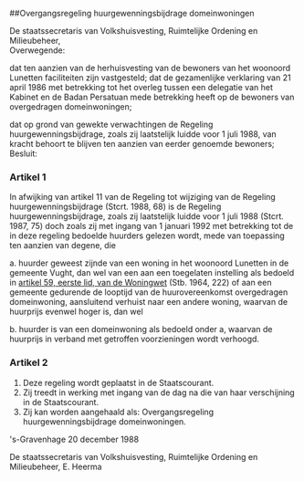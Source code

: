 <meta http-equiv='Content-Type' content='text/html; charset=utf-8' />

##Overgangsregeling huurgewenningsbijdrage domeinwoningen

De staatssecretaris van Volkshuisvesting, Ruimtelijke Ordening en Milieubeheer,  
Overwegende:

dat ten aanzien van de herhuisvesting van de bewoners van het woonoord Lunetten faciliteiten zijn vastgesteld; dat de gezamenlijke verklaring van 21 april 1986 met betrekking tot het overleg tussen een delegatie van het Kabinet en de Badan Persatuan mede betrekking heeft op de bewoners van overgedragen domeinwoningen;

dat op grond van gewekte verwachtingen de Regeling huurgewenningsbijdrage, zoals zij laatstelijk luidde voor 1 juli 1988, van kracht behoort te blijven ten aanzien van eerder genoemde bewoners;
Besluit:    

### Artikel  1  

In afwijking van artikel 11 van de Regeling tot wijziging van de Regeling huurgewenningsbijdrage (Stcrt. 1988, 68) is de Regeling huurgewenningsbijdrage, zoals zij laatstelijk luidde voor 1 juli 1988 (Stcrt. 1987, 75) doch zoals zij met ingang van 1 januari 1992 met betrekking tot de in deze regeling bedoelde huurders gelezen wordt, mede van toepassing ten aanzien van degene, die 

a. huurder geweest zijnde van een woning in het woonoord Lunetten in de gemeente Vught, dan wel van een aan een toegelaten instelling als bedoeld in [artikel 59, eerste lid, van de Woningwet](../../../../../wet/woningwet/BWBR0005181/README.md) (Stb. 1964, 222) of aan een gemeente gedurende de looptijd van de huurovereenkomst overgedragen domeinwoning, aansluitend verhuist naar een andere woning, waarvan de huurprijs evenwel hoger is, dan wel 

b. huurder is van een domeinwoning als bedoeld onder a, waarvan de huurprijs in verband met getroffen voorzieningen wordt verhoogd.  

### Artikel  2  

1.  Deze regeling wordt geplaatst in de Staatscourant.   
2.  Zij treedt in werking met ingang van de dag na die van haar verschijning in de Staatscourant.   
3.  Zij kan worden aangehaald als: Overgangsregeling huurgewenningsbijdrage domeinwoningen.  

's-Gravenhage 
20 december 1988    

De 
staatssecretaris van Volkshuisvesting, Ruimtelijke Ordening en Milieubeheer, 
E. Heerma      
